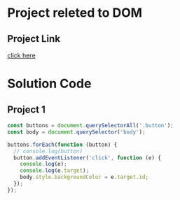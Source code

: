 # Project releted to DOM

## Project Link
[click here](https://stackblitz.com/edit/dom-project-chaiaurcode?file=index.html)

# Solution Code

## Project 1

```JavaScript
const buttons = document.querySelectorAll('.button');
const body = document.querySelector('body');

buttons.forEach(function (button) {
  // console.log(button)
  button.addEventListener('click', function (e) {
    console.log(e);
    console.log(e.target);
    body.style.backgroundColor = e.target.id;
  });
});


```

